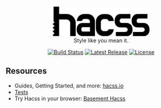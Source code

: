 <p align="center">
  <a href="https://hacss.io" target="_blank"><img width="256" src="https://raw.githubusercontent.com/hacss/assets/master/logos/hacss-black.svg"></a><br>
  Style like you mean it.
</p>

<p align="center">
    <a href="https://travis-ci.org/hacss/hacss"><img src="https://img.shields.io/travis/hacss/hacss/master.svg" alt="Build Status"></a>
    <a href="https://github.com/hacss/hacss/releases"><img src="https://img.shields.io/npm/v/hacss.svg" alt="Latest Release"></a>
    <a href="https://github.com/hacss/hacss/blob/master/LICENSE"><img src="https://img.shields.io/npm/l/hacss.svg" alt="License"></a>
</p>

## Resources

* Guides, Getting Started, and more: [hacss.io](https://hacss.io)
* [Tests](test/index.html)
* Try Hacss in your browser: [Basement Hacss](https://basement.hacss.io)

